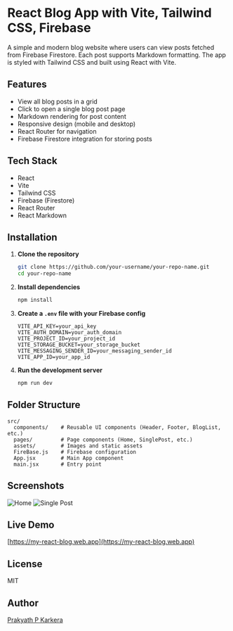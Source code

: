 

# React Blog App with Vite, Tailwind CSS, Firebase

A simple and modern blog website where users can view posts fetched from Firebase Firestore. Each post supports Markdown formatting. The app is styled with Tailwind CSS and built using React with Vite.

## Features

- View all blog posts in a grid
- Click to open a single blog post page
- Markdown rendering for post content
- Responsive design (mobile and desktop)
- React Router for navigation
- Firebase Firestore integration for storing posts

## Tech Stack

- React
- Vite
- Tailwind CSS
- Firebase (Firestore)
- React Router
- React Markdown

## Installation

1. **Clone the repository**
   ```bash
   git clone https://github.com/your-username/your-repo-name.git
   cd your-repo-name
   ```

2. **Install dependencies**
   ```bash
   npm install
   ```

3. **Create a `.env` file with your Firebase config**
   ```env
   VITE_API_KEY=your_api_key
   VITE_AUTH_DOMAIN=your_auth_domain
   VITE_PROJECT_ID=your_project_id
   VITE_STORAGE_BUCKET=your_storage_bucket
   VITE_MESSAGING_SENDER_ID=your_messaging_sender_id
   VITE_APP_ID=your_app_id
   ```

4. **Run the development server**
   ```bash
   npm run dev
   ```

## Folder Structure

```
src/
  components/    # Reusable UI components (Header, Footer, BlogList, etc.)
  pages/         # Page components (Home, SinglePost, etc.)
  assets/        # Images and static assets
  FireBase.js    # Firebase configuration
  App.jsx        # Main App component
  main.jsx       # Entry point
```

## Screenshots

![Home](screenshots/home.png)
![Single Post](screenshots/single-post.png)

## Live Demo

[https://my-react-blog.web.app](https://my-react-blog.web.app)

## License

MIT

## Author

[Prakyath P Karkera](https://github.com/yourusername)
